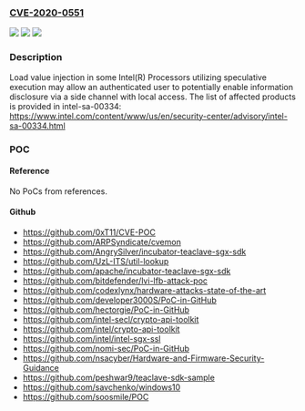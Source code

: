 ### [CVE-2020-0551](https://cve.mitre.org/cgi-bin/cvename.cgi?name=CVE-2020-0551)
![](https://img.shields.io/static/v1?label=Product&message=Intel(R)%20Processors%20Load%20Value%20Injection&color=blue)
![](https://img.shields.io/static/v1?label=Version&message=n%2Fa&color=blue)
![](https://img.shields.io/static/v1?label=Vulnerability&message=Information%20Disclosure&color=brighgreen)

### Description

Load value injection in some Intel(R) Processors utilizing speculative execution may allow an authenticated user to potentially enable information disclosure via a side channel with local access. The list of affected products is provided in intel-sa-00334: https://www.intel.com/content/www/us/en/security-center/advisory/intel-sa-00334.html

### POC

#### Reference
No PoCs from references.

#### Github
- https://github.com/0xT11/CVE-POC
- https://github.com/ARPSyndicate/cvemon
- https://github.com/AngrySilver/incubator-teaclave-sgx-sdk
- https://github.com/UzL-ITS/util-lookup
- https://github.com/apache/incubator-teaclave-sgx-sdk
- https://github.com/bitdefender/lvi-lfb-attack-poc
- https://github.com/codexlynx/hardware-attacks-state-of-the-art
- https://github.com/developer3000S/PoC-in-GitHub
- https://github.com/hectorgie/PoC-in-GitHub
- https://github.com/intel-secl/crypto-api-toolkit
- https://github.com/intel/crypto-api-toolkit
- https://github.com/intel/intel-sgx-ssl
- https://github.com/nomi-sec/PoC-in-GitHub
- https://github.com/nsacyber/Hardware-and-Firmware-Security-Guidance
- https://github.com/peshwar9/teaclave-sdk-sample
- https://github.com/savchenko/windows10
- https://github.com/soosmile/POC

